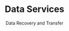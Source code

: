 ---
title: Data Services
subtitle: Data Recovery and Transfer
layout: home
icon: fa-hdd
order: 3
---